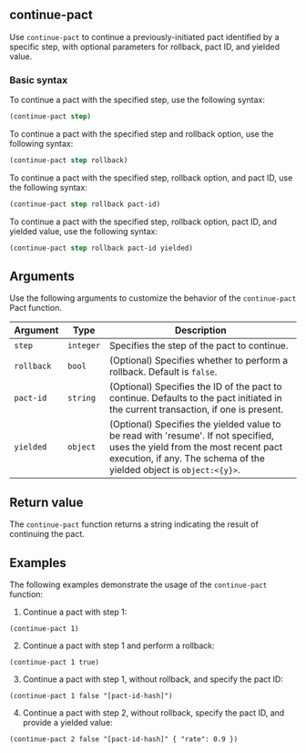 ## continue-pact

Use `continue-pact` to continue a previously-initiated pact identified by a specific step, with optional parameters for rollback, pact ID, and yielded value.

### Basic syntax

To continue a pact with the specified step, use the following syntax:

```lisp
(continue-pact step)
```

To continue a pact with the specified step and rollback option, use the following syntax:

```lisp
(continue-pact step rollback)
```

To continue a pact with the specified step, rollback option, and pact ID, use the following syntax:

```lisp
(continue-pact step rollback pact-id)
```

To continue a pact with the specified step, rollback option, pact ID, and yielded value, use the following syntax:

```lisp
(continue-pact step rollback pact-id yielded)
```

## Arguments

Use the following arguments to customize the behavior of the `continue-pact` Pact function.

| Argument | Type | Description |
| --- | --- | --- |
| `step` | `integer` | Specifies the step of the pact to continue. |
| `rollback` | `bool` | (Optional) Specifies whether to perform a rollback. Default is `false`. |
| `pact-id` | `string` | (Optional) Specifies the ID of the pact to continue. Defaults to the pact initiated in the current transaction, if one is present. |
| `yielded` | `object` | (Optional) Specifies the yielded value to be read with 'resume'. If not specified, uses the yield from the most recent pact execution, if any. The schema of the yielded object is `object:<{y}>`. |

## Return value

The `continue-pact` function returns a string indicating the result of continuing the pact.

## Examples

The following examples demonstrate the usage of the `continue-pact` function:

1. Continue a pact with step 1:

```pact
(continue-pact 1)
```

2. Continue a pact with step 1 and perform a rollback:

```pact
(continue-pact 1 true)
```

3. Continue a pact with step 1, without rollback, and specify the pact ID:

```pact
(continue-pact 1 false "[pact-id-hash]")
```

4. Continue a pact with step 2, without rollback, specify the pact ID, and provide a yielded value:

```pact
(continue-pact 2 false "[pact-id-hash]" { "rate": 0.9 })
```
